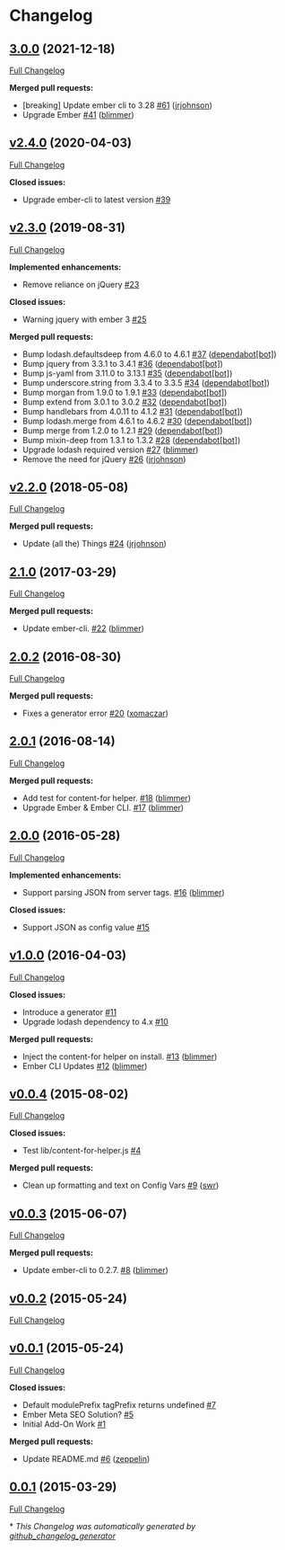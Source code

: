 # Changelog

## [3.0.0](https://github.com/blimmer/ember-cli-server-variables/tree/3.0.0) (2021-12-18)

[Full Changelog](https://github.com/blimmer/ember-cli-server-variables/compare/v2.4.0...3.0.0)

**Merged pull requests:**

- \[breaking\] Update ember cli to 3.28 [\#61](https://github.com/blimmer/ember-cli-server-variables/pull/61) ([jrjohnson](https://github.com/jrjohnson))
- Upgrade Ember [\#41](https://github.com/blimmer/ember-cli-server-variables/pull/41) ([blimmer](https://github.com/blimmer))

## [v2.4.0](https://github.com/blimmer/ember-cli-server-variables/tree/v2.4.0) (2020-04-03)

[Full Changelog](https://github.com/blimmer/ember-cli-server-variables/compare/v2.3.0...v2.4.0)

**Closed issues:**

- Upgrade ember-cli to latest version [\#39](https://github.com/blimmer/ember-cli-server-variables/issues/39)

## [v2.3.0](https://github.com/blimmer/ember-cli-server-variables/tree/v2.3.0) (2019-08-31)

[Full Changelog](https://github.com/blimmer/ember-cli-server-variables/compare/v2.2.0...v2.3.0)

**Implemented enhancements:**

- Remove reliance on jQuery [\#23](https://github.com/blimmer/ember-cli-server-variables/issues/23)

**Closed issues:**

- Warning jquery with ember 3 [\#25](https://github.com/blimmer/ember-cli-server-variables/issues/25)

**Merged pull requests:**

- Bump lodash.defaultsdeep from 4.6.0 to 4.6.1 [\#37](https://github.com/blimmer/ember-cli-server-variables/pull/37) ([dependabot[bot]](https://github.com/apps/dependabot))
- Bump jquery from 3.3.1 to 3.4.1 [\#36](https://github.com/blimmer/ember-cli-server-variables/pull/36) ([dependabot[bot]](https://github.com/apps/dependabot))
- Bump js-yaml from 3.11.0 to 3.13.1 [\#35](https://github.com/blimmer/ember-cli-server-variables/pull/35) ([dependabot[bot]](https://github.com/apps/dependabot))
- Bump underscore.string from 3.3.4 to 3.3.5 [\#34](https://github.com/blimmer/ember-cli-server-variables/pull/34) ([dependabot[bot]](https://github.com/apps/dependabot))
- Bump morgan from 1.9.0 to 1.9.1 [\#33](https://github.com/blimmer/ember-cli-server-variables/pull/33) ([dependabot[bot]](https://github.com/apps/dependabot))
- Bump extend from 3.0.1 to 3.0.2 [\#32](https://github.com/blimmer/ember-cli-server-variables/pull/32) ([dependabot[bot]](https://github.com/apps/dependabot))
- Bump handlebars from 4.0.11 to 4.1.2 [\#31](https://github.com/blimmer/ember-cli-server-variables/pull/31) ([dependabot[bot]](https://github.com/apps/dependabot))
- Bump lodash.merge from 4.6.1 to 4.6.2 [\#30](https://github.com/blimmer/ember-cli-server-variables/pull/30) ([dependabot[bot]](https://github.com/apps/dependabot))
- Bump merge from 1.2.0 to 1.2.1 [\#29](https://github.com/blimmer/ember-cli-server-variables/pull/29) ([dependabot[bot]](https://github.com/apps/dependabot))
- Bump mixin-deep from 1.3.1 to 1.3.2 [\#28](https://github.com/blimmer/ember-cli-server-variables/pull/28) ([dependabot[bot]](https://github.com/apps/dependabot))
- Upgrade lodash required version [\#27](https://github.com/blimmer/ember-cli-server-variables/pull/27) ([blimmer](https://github.com/blimmer))
- Remove the need for jQuery [\#26](https://github.com/blimmer/ember-cli-server-variables/pull/26) ([jrjohnson](https://github.com/jrjohnson))

## [v2.2.0](https://github.com/blimmer/ember-cli-server-variables/tree/v2.2.0) (2018-05-08)

[Full Changelog](https://github.com/blimmer/ember-cli-server-variables/compare/2.1.0...v2.2.0)

**Merged pull requests:**

- Update \(all the\) Things [\#24](https://github.com/blimmer/ember-cli-server-variables/pull/24) ([jrjohnson](https://github.com/jrjohnson))

## [2.1.0](https://github.com/blimmer/ember-cli-server-variables/tree/2.1.0) (2017-03-29)

[Full Changelog](https://github.com/blimmer/ember-cli-server-variables/compare/2.0.2...2.1.0)

**Merged pull requests:**

- Update ember-cli. [\#22](https://github.com/blimmer/ember-cli-server-variables/pull/22) ([blimmer](https://github.com/blimmer))

## [2.0.2](https://github.com/blimmer/ember-cli-server-variables/tree/2.0.2) (2016-08-30)

[Full Changelog](https://github.com/blimmer/ember-cli-server-variables/compare/2.0.1...2.0.2)

**Merged pull requests:**

- Fixes a generator error [\#20](https://github.com/blimmer/ember-cli-server-variables/pull/20) ([xomaczar](https://github.com/xomaczar))

## [2.0.1](https://github.com/blimmer/ember-cli-server-variables/tree/2.0.1) (2016-08-14)

[Full Changelog](https://github.com/blimmer/ember-cli-server-variables/compare/2.0.0...2.0.1)

**Merged pull requests:**

- Add test for content-for helper. [\#18](https://github.com/blimmer/ember-cli-server-variables/pull/18) ([blimmer](https://github.com/blimmer))
- Upgrade Ember & Ember CLI. [\#17](https://github.com/blimmer/ember-cli-server-variables/pull/17) ([blimmer](https://github.com/blimmer))

## [2.0.0](https://github.com/blimmer/ember-cli-server-variables/tree/2.0.0) (2016-05-28)

[Full Changelog](https://github.com/blimmer/ember-cli-server-variables/compare/v1.0.0...2.0.0)

**Implemented enhancements:**

- Support parsing JSON from server tags. [\#16](https://github.com/blimmer/ember-cli-server-variables/pull/16) ([blimmer](https://github.com/blimmer))

**Closed issues:**

- Support JSON as config value [\#15](https://github.com/blimmer/ember-cli-server-variables/issues/15)

## [v1.0.0](https://github.com/blimmer/ember-cli-server-variables/tree/v1.0.0) (2016-04-03)

[Full Changelog](https://github.com/blimmer/ember-cli-server-variables/compare/v0.0.4...v1.0.0)

**Closed issues:**

- Introduce a generator [\#11](https://github.com/blimmer/ember-cli-server-variables/issues/11)
- Upgrade lodash dependency to 4.x [\#10](https://github.com/blimmer/ember-cli-server-variables/issues/10)

**Merged pull requests:**

- Inject the content-for helper on install. [\#13](https://github.com/blimmer/ember-cli-server-variables/pull/13) ([blimmer](https://github.com/blimmer))
- Ember CLI Updates [\#12](https://github.com/blimmer/ember-cli-server-variables/pull/12) ([blimmer](https://github.com/blimmer))

## [v0.0.4](https://github.com/blimmer/ember-cli-server-variables/tree/v0.0.4) (2015-08-02)

[Full Changelog](https://github.com/blimmer/ember-cli-server-variables/compare/v0.0.3...v0.0.4)

**Closed issues:**

- Test lib/content-for-helper.js [\#4](https://github.com/blimmer/ember-cli-server-variables/issues/4)

**Merged pull requests:**

- Clean up formatting and text on Config Vars [\#9](https://github.com/blimmer/ember-cli-server-variables/pull/9) ([swr](https://github.com/swr))

## [v0.0.3](https://github.com/blimmer/ember-cli-server-variables/tree/v0.0.3) (2015-06-07)

[Full Changelog](https://github.com/blimmer/ember-cli-server-variables/compare/v0.0.2...v0.0.3)

**Merged pull requests:**

- Update ember-cli to 0.2.7. [\#8](https://github.com/blimmer/ember-cli-server-variables/pull/8) ([blimmer](https://github.com/blimmer))

## [v0.0.2](https://github.com/blimmer/ember-cli-server-variables/tree/v0.0.2) (2015-05-24)

[Full Changelog](https://github.com/blimmer/ember-cli-server-variables/compare/v0.0.1...v0.0.2)

## [v0.0.1](https://github.com/blimmer/ember-cli-server-variables/tree/v0.0.1) (2015-05-24)

[Full Changelog](https://github.com/blimmer/ember-cli-server-variables/compare/0.0.1...v0.0.1)

**Closed issues:**

- Default modulePrefix tagPrefix returns undefined [\#7](https://github.com/blimmer/ember-cli-server-variables/issues/7)
- Ember Meta SEO Solution? [\#5](https://github.com/blimmer/ember-cli-server-variables/issues/5)
- Initial Add-On Work [\#1](https://github.com/blimmer/ember-cli-server-variables/issues/1)

**Merged pull requests:**

- Update README.md [\#6](https://github.com/blimmer/ember-cli-server-variables/pull/6) ([zeppelin](https://github.com/zeppelin))

## [0.0.1](https://github.com/blimmer/ember-cli-server-variables/tree/0.0.1) (2015-03-29)

[Full Changelog](https://github.com/blimmer/ember-cli-server-variables/compare/8a59bd6b333bb3354cce14cfe1a91c975da8ede2...0.0.1)

\* _This Changelog was automatically generated by [github_changelog_generator](https://github.com/github-changelog-generator/github-changelog-generator)_
